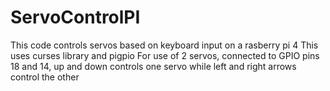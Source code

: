 # ServoControlPI
This code controls servos based on keyboard input on a rasberry pi 4
This uses curses library and pigpio
For use of 2 servos, connected to GPIO pins 18 and 14, up and down controls one servo while left and right arrows control the other

